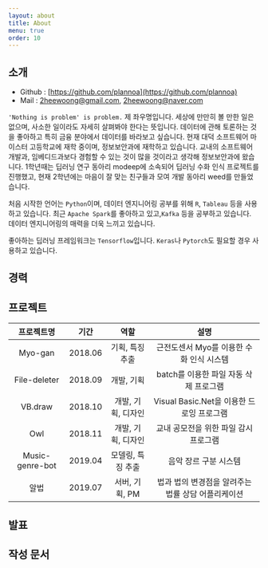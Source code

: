```yaml
---
layout: about
title: About
menu: true
order: 10
---
```


## 소개 
- Github : [https://github.com/plannoa](https://github.com/plannoa)
- Mail : 2heewoong@gmail.com, 2heewoong@naver.com 

```'Nothing is problem' is problem.``` 제 좌우명입니다.  세상에 만만히 볼 만한 일은 없으며, 사소한 일이라도 자세히 살펴봐야 한다는 뜻입니다. 데이터에 관해 토론하는 것을 좋아하고 특히 금융 분야에서 데이터를 바라보고 싶습니다. 현재 대덕 소프트웨어 마이스터 고등학교에 재학 중이며, 정보보안과에 재학하고 있습니다. 교내의 소프트웨어 개발과, 임베디드과보다 경험할 수 있는 것이 많을 것이라고 생각해 정보보안과에 왔습니다. 1학년때는 딥러닝 연구 동아리 modeep에 소속되어 딥러닝 수화 인식 프로젝트를 진행했고, 현재 2학년에는 마음이 잘 맞는 친구들과 모여 개발 동아리 weed를 만들었습니다.

처음 시작한 언어는 ```Python```이며, 데이터 엔지니어링 공부를 위해  ```R```, ```Tableau``` 등을 사용하고 있습니다. 최근 ```Apache Spark```를 좋아하고 있고,```Kafka``` 등을 공부하고 있습니다. 데이터 엔지니어링의 매력을 더욱 느끼고 있습니다.  

좋아하는 딥러닝 프레임워크는 ```Tensorflow```입니다. ```Keras```나 ```Pytorch```도 필요할 경우 사용하고 있습니다.    


## 경력


## 프로젝트

|   프로젝트명    |  기간   |        역할        |                        설명                        |
| :-------------: | :-----: | :----------------: | :------------------------------------------------: |
|     Myo-gan     | 2018.06 |  기획, 특징 추출   |      근전도센서 Myo를 이용한 수화 인식 시스템      |
|  File-deleter   | 2018.09 |     개발, 기획     |       batch를 이용한 파일 자동 삭제 프로그램       |
|     VB.draw     | 2018.10 | 개발, 기획, 디자인 |     Visual Basic.Net을 이용한 드로잉 프로그램      |
|       Owl       | 2018.11 | 개발, 기획, 디자인 |       교내 공모전을 위한 파일 감시 프로그램        |
| Music-genre-bot | 2019.04 | 모델링, 특징 추출  |               음악 장르 구분 시스템                |
|      알법       | 2019.07 |   서버, 기획, PM   | 법과 법의 변경점을 알려주는 법률 상담 어플리케이션 |

## 발표



## 작성 문서